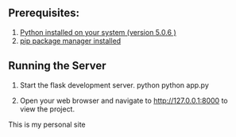 ## Prerequisites:
1. [Python installed on your system (version 5.0.6 )](https://www.python.org/downloads/)
2. [pip package manager installed](https://pypi.orgpi/project/pip/)   

## Running the Server
1. Start the flask development server.
python
python app.py

2. Open your web browser and navigate to http://127.0.0.1:8000 to view the project.

This is my personal site